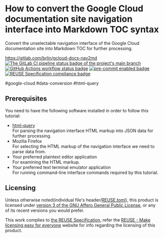 # How to convert the Google Cloud documentation site navigation interface into Markdown TOC syntax

Convert the unselectable navigation interface of the Google Cloud documentation site into Markdown TOC for further processing.

<https://gitlab.com/brlin/gcloud-docs-nav2md>  
[![The GitLab CI pipeline status badge of the project's `main` branch](https://gitlab.com/brlin/gcloud-docs-nav2md/badges/main/pipeline.svg?ignore_skipped=true "Click here to check out the comprehensive status of the GitLab CI pipelines")](https://gitlab.com/brlin/gcloud-docs-nav2md/-/pipelines) [![GitHub Actions workflow status badge](https://github.com/brlin-tw/gcloud-docs-nav2md/actions/workflows/check-potential-problems.yml/badge.svg "GitHub Actions workflow status")](https://github.com/brlin-tw/gcloud-docs-nav2md/actions/workflows/check-potential-problems.yml) [![pre-commit enabled badge](https://img.shields.io/badge/pre--commit-enabled-brightgreen?logo=pre-commit&logoColor=white "This project uses pre-commit to check potential problems")](https://pre-commit.com/) [![REUSE Specification compliance badge](https://api.reuse.software/badge/gitlab.com/brlin/gcloud-docs-nav2md "This project complies to the REUSE specification to decrease software licensing costs")](https://api.reuse.software/info/gitlab.com/brlin/gcloud-docs-nav2md)

\#google-cloud \#data-conversion \#html-query

## Prerequisites

You need to have the following software installed in order to follow this tutorial:

* [html-query](https://github.com/orf/html-query)  
  For parsing the navigation interface HTML markup into JSON data for further processing.
* Mozilla Firefox  
  For selecting the HTML markup of the navigation interface we need to parse data from.
* Your preferred plaintext editor application  
  For examining the HTML markup.
* Your preferred text terminal emulator application  
  For running command-line interface commands required by this tutorial.

## Licensing

Unless otherwise noted(individual file's header/[REUSE.toml](REUSE.toml)), this product is licensed under [version 3 of the GNU Affero General Public License](https://www.gnu.org/licenses/agpl-3.0.en.html), or any of its recent versions you would prefer.

This work complies to [the REUSE Specification](https://reuse.software/spec/), refer the [REUSE - Make licensing easy for everyone](https://reuse.software/) website for info regarding the licensing of this product.
